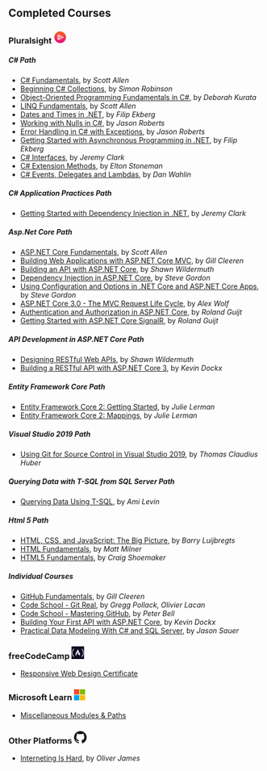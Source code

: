   
    


## Completed Courses

### Pluralsight <img src="img/pluralsight.png" width="25">
##### C# Path
* [C# Fundamentals](https://www.pluralsight.com/courses/csharp-fundamentals-dev), by *Scott Allen*
* [Beginning C# Collections](https://www.pluralsight.com/courses/csharp-collections-beginning), by *Simon Robinson*
* [Object-Oriented Programming Fundamentals in C#](https://www.pluralsight.com/courses/object-oriented-programming-fundamentals-csharp), by *Deborah Kurata*
* [LINQ Fundamentals](https://www.pluralsight.com/courses/linq-fundamentals-csharp-6), by *Scott Allen*
* [Dates and Times in .NET](https://www.pluralsight.com/courses/dotnet-dates-times), by *Filip Ekberg*
* [Working with Nulls in C#](https://www.pluralsight.com/courses/working-with-nulls-csharp), by *Jason Roberts*
* [Error Handling in C# with Exceptions](https://www.pluralsight.com/courses/c-sharp-error-handling-exceptions), by *Jason Roberts*
* [Getting Started with Asynchronous Programming in .NET](https://www.pluralsight.com/courses/getting-started-with-asynchronous-programming-dotnet), by *Filip Ekberg*
* [C# Interfaces](https://www.pluralsight.com/courses/using-csharp-interfaces), by *Jeremy Clark*
* [C# Extension Methods](https://www.pluralsight.com/courses/c-sharp-extension-methods), by *Elton Stoneman*
* [C# Events, Delegates and Lambdas](https://www.pluralsight.com/courses/csharp-events-delegates), by *Dan Wahlin*

##### C# Application Practices Path
* [Getting Started with Dependency Injection in .NET](https://www.pluralsight.com/courses/using-dependency-injection-on-ramp), by *Jeremy Clark*


##### Asp​.​Net Core Path
* [ASP.NET Core Fundamentals](https://www.pluralsight.com/courses/aspnet-core-fundamentals), by *Scott Allen*
* [Building Web Applications with ASP.NET Core MVC](https://www.pluralsight.com/courses/building-aspdotnet-core-mvc-web-applications), by *Gill Cleeren*
* [Building an API with ASP.NET Core](https://www.pluralsight.com/courses/building-api-aspdotnet-core), by *Shawn Wildermuth*
* [Dependency Injection in ASP.NET Core](https://www.pluralsight.com/courses/aspdotnet-core-dependency-injection), by *Steve Gordon*
* [Using Configuration and Options in .NET Core and ASP.NET Core Apps](https://www.pluralsight.com/courses/dotnet-core-aspnet-core-configuration-options), by *Steve Gordon*
* [ASP.NET Core 3.0 - The MVC Request Life Cycle](https://www.pluralsight.com/courses/aspnet-core-3-mvc-request-life-cycle), by *Alex Wolf*
* [Authentication and Authorization in ASP.NET Core](https://www.pluralsight.com/courses/authentication-authorization-aspnet-core), by *Roland Guijt*
* [Getting Started with ASP.NET Core SignalR](https://www.pluralsight.com/courses/aspdotnet-core-signalr-getting-started), by *Roland Guijt*

##### API Development in ASP.NET Core Path
* [Designing RESTful Web APIs](https://www.pluralsight.com/courses/designing-restful-web-apis), by *Shawn Wildermuth*
* [Building a RESTful API with ASP.NET Core 3](https://www.pluralsight.com/courses/asp-dot-net-core-3-restful-api-building), by *Kevin Dockx*

##### Entity Framework Core Path
* [Entity Framework Core 2: Getting Started](https://www.pluralsight.com/courses/entity-framework-core-2-getting-started), by *Julie Lerman*
* [Entity Framework Core 2: Mappings](https://www.pluralsight.com/courses/e-f-core-2-beyond-the-basics-mappings), by *Julie Lerman*


##### Visual Studio 2019 Path
* [Using Git for Source Control in Visual Studio 2019](https://www.pluralsight.com/courses/using-git-source-control-visual-studio), by *Thomas Claudius Huber*


##### Querying Data with T-SQL from SQL Server Path
* [Querying Data Using T-SQL](https://www.pluralsight.com/courses/querying-data-using-tsql), by *Ami Levin*

##### Html 5 Path
* [HTML, CSS, and JavaScript: The Big Picture](https://www.pluralsight.com/courses/html-css-javascript-big-picture), by *Barry Luijbregts*
* [HTML Fundamentals](https://www.pluralsight.com/courses/html-fundamentals), by *Matt Milner*
* [HTML5 Fundamentals](https://www.pluralsight.com/courses/html5-fundamentals), by *Craig Shoemaker*

##### Individual Courses
* [GitHub Fundamentals](https://www.pluralsight.com/courses/github-fundamentals), by *Gill Cleeren*
* [Code School - Git Real](https://www.pluralsight.com/courses/code-school-git-real), by *Gregg Pollack, Olivier Lacan*
* [Code School - Mastering GitHub](https://www.pluralsight.com/courses/code-school-mastering-github), by *Peter Bell*
* [Building Your First API with ASP.NET Core](https://www.pluralsight.com/courses/asp-dotnet-core-api-building-first), by *Kevin Dockx*
* [Practical Data Modeling With C# and SQL Server](https://www.pluralsight.com/courses/practical-data-modeling-csharp-sql-server), by *Jason Sauer*


### freeCodeCamp <img src="img/freecodecamp.png" width="25">
* [Responsive Web Design Certificate](https://www.freecodecamp.org/certification/cepur/responsive-web-design)


### Microsoft Learn <img src="img/microsoft.png" width="22">
* [Miscellaneous Modules & Paths](https://docs.microsoft.com/en-us/users/cepur-4055/)


### Other Platforms <img src="img/github.png" width="25">
* [Interneting Is Hard](https://www.internetingishard.com/), by *Oliver James*

